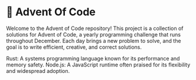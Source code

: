 # 🎄 Advent Of Code

Welcome to the Advent of Code repository! This project is a collection of solutions for Advent of Code, a yearly programming challenge that runs throughout December. Each day brings a new problem to solve, and the goal is to write efficient, creative, and correct solutions.

Rust: A systems programming language known for its performance and memory safety.
Node.js: A JavaScript runtime often praised for its flexibility and widespread adoption.
